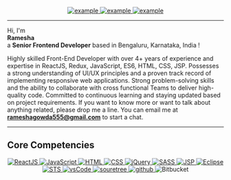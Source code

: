 <p align ="center">
   <a  href="https://ramesha-portfolio.vercel.app/" target="_blank">
    <img src="https://img.shields.io/badge/My_Website-000000?style=for-the-badge&logo=Microsoft-edge&logoColor=white" alt="example"/>
  </a>
  <a href="mailto:rameshagowda555@gmail.com" target="_blank">
    <img src="https://img.shields.io/badge/Gmail-D14836?style=for-the-badge&logo=gmail&logoColor=white" alt="example"/>
  </a>
  <a href="https://www.linkedin.com/in/ramesha-4a80a8175/" target="_blank">
    <img src="https://img.shields.io/badge/LinkedIn-0077B5?style=for-the-badge&logo=linkedin&logoColor=white" alt="example"/>
  </a>
</p>
<hr/>
Hi, I'm <br/>
<Strong>Ramesha</Strong><br/> 
a <Strong>Senior Frontend Developer</Strong> based in Bengaluru, Karnataka, India !

<p align ="left">
   Highly skilled Front-End Developer with over 4+ years of experience and expertise in ReactJS, Redux, JavaScript, ES6, HTML, CSS, JSP.
   Possesses a strong understanding of UI/UX principles and a proven track record of implementing responsive web applications.
   Strong problem-solving skills and the ability to collaborate with cross functional Teams to deliver high-quality code.
   Committed to continuous learning and staying updated based on project requirements.
   If you want to know more or want to talk about anything related, please drop me a line.
   You can email me at <a href="mailto:rameshagowda555@gmail.com"><strong>rameshagowda555@gmail.com</strong></a> to start a chat.
</p>
<hr/>

<h2>Core Competencies</h2>
<p align="center">
  
   <a href="" target="_blank">
     <img alt="ReactJS" src="https://img.shields.io/badge/ReactJS-white?style=for-the-badge&logo=React&logoColor=white&color=skyblue">
  </a>
  
  <a href="" target="_blank">
    <img alt="JavaScript" src="https://img.shields.io/badge/JavaScript-white?style=for-the-badge&logo=JavaScript&logoColor=white&color=yellow">
  </a>
  
   <a href="" target="_blank">
     <img alt="HTML" src="https://img.shields.io/badge/HTML-white?style=for-the-badge&logo=html5&logoColor=white&color=orange">
  </a>

   <a href="" target="_blank">
    <img alt="CSS" src="https://img.shields.io/badge/CSS-white?style=for-the-badge&logo=css3&logoColor=white&color=blue">
  </a>
  
   <a href="" target="_blank">
    <img alt="jQuery" src="https://img.shields.io/badge/Jquery-white?style=for-the-badge&logo=jquery&logoColor=white&color=darkblue">
  </a>

   <a href="" target="_blank">
    <img alt="SASS" src="https://img.shields.io/badge/SASS-white?style=for-the-badge&logo=sass&logoColor=white&color=pink">
  </a>

   <a href="" target="_blank">
    <img alt="JSP" src="https://img.shields.io/badge/JSP-white?style=for-the-badge&logo=JSP&logoColor=white&color=blue">
  </a>
  <a href="" target="_blank">
    <img alt="Eclipse" src="https://img.shields.io/badge/Eclipse-white?style=for-the-badge&logo=eclipse&logoColor=white&color=purple">
  </a>
  <a href="" target="_blank">
     <img alt="STS" src="https://img.shields.io/badge/STS-white?style=for-the-badge&logo=STS&logoColor=white&color=red">
  </a>
  <a href="" target="_blank">
    <img src="https://img.shields.io/badge/vscode-007ACC.svg?style=for-the-badge&logo=visualstudiocode&logoColor=white" alt="vsCode"/> 
  </a>
  <a href="" target="_blank">
    <img src="https://img.shields.io/badge/sourcetree-F05032.svg?style=for-the-badge&logo=sourcetree&logoColor=white"
      alt="souretree"/>
  </a>
  <a href="" target="_blank">
    <img src="https://img.shields.io/badge/github-181717.svg?style=for-the-badge&logo=github&logoColor=white" alt="github" />
  </a>
  <a>
    <img alt="Bitbucket" src="https://img.shields.io/badge/Bitbucket-white?style=for-the-badge&logo=bitbucket&logoColor=white&color=brown">
  </a> 
</p>
